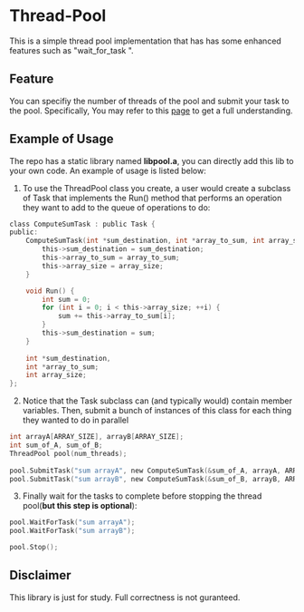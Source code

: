 # Thread-Pool
This is a simple thread pool implementation that has has some enhanced features such as  "wait_for_task ".

## Feature
You can specifiy the number of threads of the pool and submit your task to the pool. Specifically, You may refer to this [page](https://www.cs.virginia.edu/~cr4bd/4414/S2019/pool.html) to get a full understanding.

## Example of Usage
The repo has a static library named **libpool.a**, you can directly add this lib to your own code. An example of usage is listed below:
   
1. To use the ThreadPool class you create, a user would create a subclass of Task that implements the Run() method that performs an operation they want to add to the queue of operations to do:
``` c
class ComputeSumTask : public Task {
public:
    ComputeSumTask(int *sum_destination, int *array_to_sum, int array_size) {
        this->sum_destination = sum_destination;
        this->array_to_sum = array_to_sum;
        this->array_size = array_size;
    }

    void Run() {
        int sum = 0;
        for (int i = 0; i < this->array_size; ++i) {
            sum += this->array_to_sum[i];
        }
        this->sum_destination = sum;
    }
        
    int *sum_destination,
    int *array_to_sum;
    int array_size; 
};
```
2. Notice that the Task subclass can (and typically would) contain member variables. Then, submit a bunch of instances of this class for each thing they wanted to do in parallel
``` c
int arrayA[ARRAY_SIZE], arrayB[ARRAY_SIZE];
int sum_of_A, sum_of_B;
ThreadPool pool(num_threads);
    
pool.SubmitTask("sum arrayA", new ComputeSumTask(&sum_of_A, arrayA, ARRAY_SIZE));
pool.SubmitTask("sum arrayB", new ComputeSumTask(&sum_of_B, arrayB, ARRAY_SIZE));
```
3. Finally wait for the tasks to complete before stopping the thread pool(**but this step is optional**):
``` c
pool.WaitForTask("sum arrayA");
pool.WaitForTask("sum arrayB");

pool.Stop();
```

## Disclaimer
This library is just for study. Full correctness is not guranteed. 
